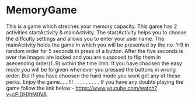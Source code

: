 # MemoryGame
This is a game which streches your memory capacity.
This game has 2 activities startActivity & mainActivity.
The startActivity helps you to choose the diffculty settings and allows you to enter your user name.
The mainActivity holds the game in which you will be presented by the no. 1-9 in random order for 5 seconds in press of a button.
After the five seconds is over the images are locked and you are supposed to flip them in asecending order(1..9) within the time limit.
If you have choosen the easy mode you will be forgiven whenever you pressed the buttons in wrong order.
But if you have choosen the hard mode you wont get any of these perks.
Enjoy the game......!!!
.
.
.
.
.
.
.
.
.
If you have any doubts playing the game follow the link below:-
https://www.youtube.com/watch?v=cPiDHXtM0VA
